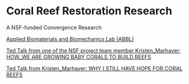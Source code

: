 # Coral Reef Restoration Research
A NSF-funded Convergence Research

[Applied Biomaterials and Biomechanics Lab (ABBL)](https://www.wagonerjohnson.mechse.illinois.edu/)

[Ted Talk from one of the NSF project team member Kristen_Marhaver: HOW_WE ARE GROWING BABY CORALS TO BUILD REEFS](https://embed.ted.com/talks/kristen_marhaver_how_we_re_growing_baby_corals_to_rebuild_reefs)

[Ted Talk from Kristen_Marhaver: WHY I STILL HAVE HOPE FOR CORAL REEFS ](https://embed.ted.com/talks/kristen_marhaver_why_i_still_have_hope_for_coral_reefs)
